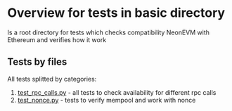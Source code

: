 # Overview for tests in basic directory

Is a root directory for tests which checks compatibility NeonEVM with Ethereum and verifies how it work


## Tests by files

All tests splitted by categories:

1. [test_rpc_calls.py](docs/tests/audit/test_rpc_calls.md) - all tests to check availability for different rpc calls
2. [test_nonce.py](docs/tests/audit/test_nonce.md) - tests to verify mempool and work with nonce